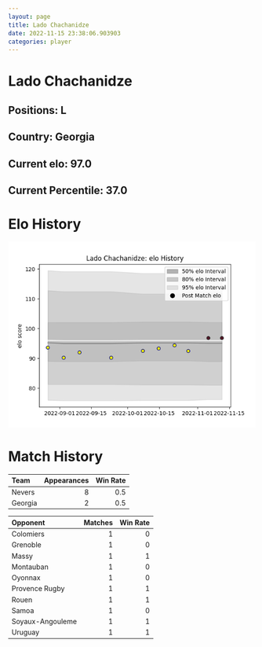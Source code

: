 ```yaml
---  
layout: page  
title: Lado Chachanidze  
date: 2022-11-15 23:38:06.903903  
categories: player  
---
```

# Lado Chachanidze

## Positions: L

## Country: Georgia

## Current elo: 97.0

## Current Percentile: 37.0

# Elo History


![elo history](history_LadoChachanidze.png)
# Match History


| Team    |   Appearances |   Win Rate |
|:--------|--------------:|-----------:|
| Nevers  |             8 |        0.5 |
| Georgia |             2 |        0.5 |

| Opponent         |   Matches |   Win Rate |
|:-----------------|----------:|-----------:|
| Colomiers        |         1 |          0 |
| Grenoble         |         1 |          0 |
| Massy            |         1 |          1 |
| Montauban        |         1 |          0 |
| Oyonnax          |         1 |          0 |
| Provence Rugby   |         1 |          1 |
| Rouen            |         1 |          1 |
| Samoa            |         1 |          0 |
| Soyaux-Angouleme |         1 |          1 |
| Uruguay          |         1 |          1 |